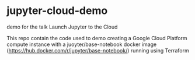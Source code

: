 # jupyter-cloud-demo
demo for the talk Launch Jupyter to the Cloud

This repo contain the code used to demo creating a Google Cloud Platform compute instance with a juoyter/base-notebook docker image (https://hub.docker.com/r/jupyter/base-notebook/) running using Terraform

